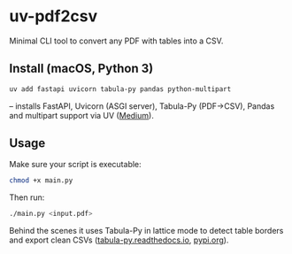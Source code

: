 # uv-pdf2csv

Minimal CLI tool to convert any PDF with tables into a CSV.

## Install (macOS, Python 3)

```bash
uv add fastapi uvicorn tabula-py pandas python-multipart
```

– installs FastAPI, Uvicorn (ASGI server), Tabula-Py (PDF→CSV), Pandas and multipart support via UV ([Medium][1]).

## Usage

Make sure your script is executable:

```bash
chmod +x main.py
```

Then run:

```bash
./main.py <input.pdf>
```

Behind the scenes it uses Tabula-Py in lattice mode to detect table borders and export clean CSVs ([tabula-py.readthedocs.io][2], [pypi.org][3]).

[1]: https://medium.com/%40gnetkov/start-using-uv-python-package-manager-for-better-dependency-management-183e7e428760 "Start Using UV Python Package Manager for Better Dependency ..."
[2]: https://tabula-py.readthedocs.io/en/latest "Getting Started — tabula-py documentation"
[3]: https://pypi.org/project/tabula-py "tabula-py - PyPI"
